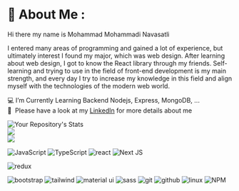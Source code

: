 # 💫 About Me :

Hi there my name is Mohammad Mohammadi Navasatli

I entered many areas of programming and gained a lot of experience, but ultimately interest I found my major, which was web design. After learning about web design, I got to know the React library through my friends. Self-learning and trying to use in the field of front-end development is my main strength, and every day I try to increase my knowledge in this field and align myself with the technologies of the modern web world.

💻  I’m Currently Learning Backend Nodejs, Express, MongoDB, ... <br/>
📄 &nbsp;Please have a look at my [LinkedIn](https://www.linkedin.com/in/mohammad-mohammadi-navasatli-a95617143/) for more details about me

![Your Repository's Stats](https://github-readme-stats.vercel.app/api?username=M2n76&show_icons=true)<br/>
![](https://github-readme-streak-stats.herokuapp.com/?user=M2N76&theme=buefy&hide_border=false)<br/>
![](https://github-readme-stats.vercel.app/api/top-langs/?username=M2N76&theme=buefy&hide_border=false&include_all_commits=false&count_private=false&layout=compact)


![JavaScript](https://img.shields.io/badge/JavaScript-F7DF1E?style=for-the-badge&logo=javascript&logoColor=black)
![TypeScript](	https://img.shields.io/badge/TypeScript-007ACC?style=for-the-badge&logo=typescript&logoColor=white)
![react](https://img.shields.io/badge/React-20232A?style=for-the-badge&logo=react&logoColor=61DAFB)
![Next JS](https://img.shields.io/badge/Next-black?style=for-the-badge&logo=next.js&logoColor=white)
<!-- ![reactnative](https://img.shields.io/badge/React_Native-20232A?style=for-the-badge&logo=react&logoColor=61DAFB) -->
![redux](https://img.shields.io/badge/Redux-593D88?style=for-the-badge&logo=redux&logoColor=white)
<!-- ![nodejs](	https://img.shields.io/badge/Node.js-43853D?style=for-the-badge&logo=node.js&logoColor=white) -->
<!-- ![mongodb](https://img.shields.io/badge/MongoDB-4EA94B?style=for-the-badge&logo=mongodb&logoColor=white) -->
<!-- ![expressjs](https://img.shields.io/badge/Express.js-404D59?style=for-the-badge) -->
![bootstrap](https://img.shields.io/badge/Bootstrap-563D7C?style=for-the-badge&logo=bootstrap&logoColor=white)
![tailwind](https://img.shields.io/badge/Tailwind_CSS-38B2AC?style=for-the-badge&logo=tailwind-css&logoColor=white)
![material ui](https://img.shields.io/badge/Material--UI-0081CB?style=for-the-badge&logo=material-ui&logoColor=white)
![sass](https://img.shields.io/badge/Sass-CC6699?style=for-the-badge&logo=sass&logoColor=white)
![git](https://img.shields.io/badge/GIT-E44C30?style=for-the-badge&logo=git&logoColor=white)
![github](https://img.shields.io/badge/GitHub-100000?style=for-the-badge&logo=github&logoColor=white)
![linux](https://img.shields.io/badge/Linux-FCC624?style=for-the-badge&logo=linux&logoColor=black)
![NPM](https://img.shields.io/badge/-NPM-CB3837?style=for-the-badge&logo=npm&logoColor=white)
<!-- ![jwt](https://img.shields.io/badge/json%20web%20tokens-323330?style=for-the-badge&logo=json-web-tokens&logoColor=pink) -->
